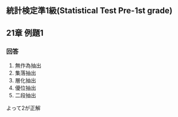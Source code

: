 ## 統計検定準1級(Statistical Test Pre-1st grade)
## 21章 例題1
### 回答

1. 無作為抽出
2. 集落抽出
3. 層化抽出
4. 優位抽出
5. 二段抽出

よって2が正解